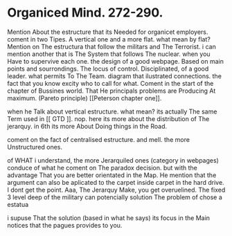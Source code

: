 # Organiced Mind. 272-290.
Mention About the estructure that its Needed for organicet employers. coment in two Tipes. A vertical one and a more flat. what mean by flat? Mention on The estructura that follow the militars and The Terrorist. i can mention another that is The System that follows The nuclear. when you Have to supervive each one. the design of a good webpage. Based on main points and sourrondings. The locus of control. Disciplinated, of a good leader. what permits To The Team. diagram that ilustrated connections.
the fact that you know excity who to call for what. Coment in the
start of the chapter of Bussines world. That He principals problems are Producing At maximum. (Pareto principle) [[Peterson chapter one]].

when he Talk about vertical estructure. what mean? its actually The same
Term used in [[ GTD ]]. nop. here its more about the distribution of The jerarquy. in 6th its more About Doing things in the
Road.

coment on the fact of centralised estructure. and mell. the more Unstructured ones.

of WHAT i understand, the more Jerarquiled ones (category in webpages) conduce of what he coment on
The paradox decision. but with the advantage That you
are better orientated in the Map. He mention that the argument can also be aplicated to the carpet inside carpet in the hard drive. I dont get the point. Aaa, The Jerarquy Make, you get overuelined. The fixed 3 level deep of the military can potencially solution The problem of chose a estatua

i supuse That the solution (based in what he says)
its focus in the Main notices that the pagues provides to you.